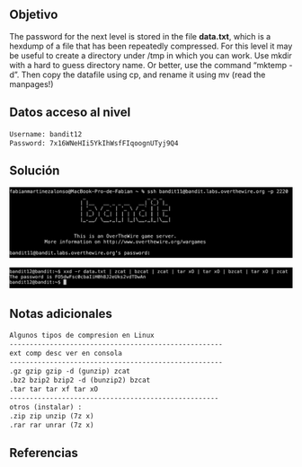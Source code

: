 ## Objetivo
The password for the next level is stored in the file **data.txt**, which is a hexdump of a file that has been repeatedly compressed. For this level it may be useful to create a directory under /tmp in which you can work. Use mkdir with a hard to guess directory name. Or better, use the command “mktemp -d”. Then copy the datafile using cp, and rename it using mv (read the manpages!)
## Datos  acceso al nivel
```
Username: bandit12
Password: 7x16WNeHIi5YkIhWsfFIqoognUTyj9Q4
```
## Solución

![RetoBandit12](/imagenes/Bandit12(1).png)

![RetoBandit12](/imagenes/Bandit12(2).png)
## Notas adicionales

```
Algunos tipos de compresion en Linux
-----------------------------------------------------
ext comp desc ver en consola
-----------------------------------------------------
.gz gzip gzip -d (gunzip) zcat
.bz2 bzip2 bzip2 -d (bunzip2) bzcat
.tar tar tar xf tar xO
----------------------------------------------------
otros (instalar) :
.zip zip unzip (7z x)
.rar rar unrar (7z x)
```
## Referencias
